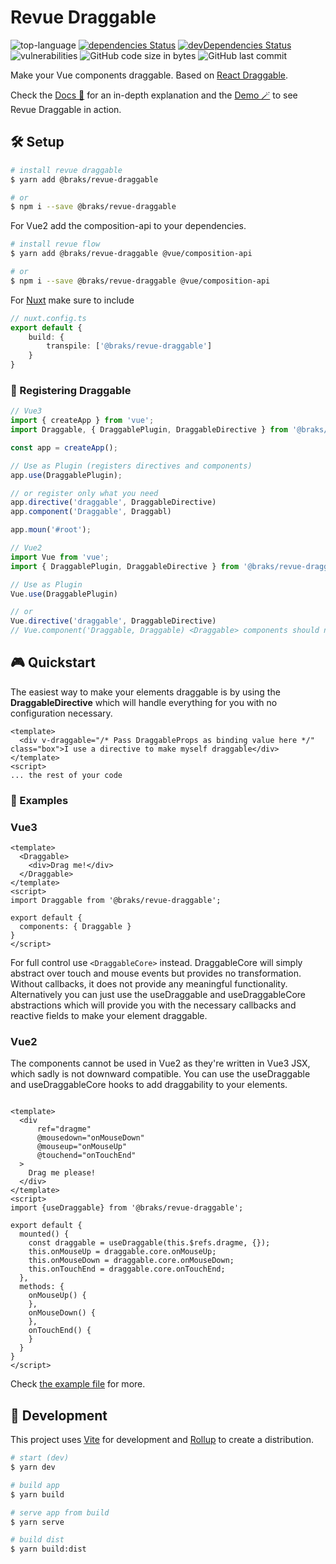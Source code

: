 # Revue Draggable 

![top-language](https://img.shields.io/github/languages/top/bcakmakoglu/revue-draggable)
[![dependencies Status](https://status.david-dm.org/gh/bcakmakoglu/revue-draggable.svg)](https://david-dm.org/bcakmakoglu/revue-draggable)
[![devDependencies Status](https://status.david-dm.org/gh/bcakmakoglu/revue-draggable.svg?type=dev)](https://david-dm.org/bcakmakoglu/revue-draggable?type=dev)
![vulnerabilities](https://img.shields.io/snyk/vulnerabilities/github/bcakmakoglu/revue-draggable)
![GitHub code size in bytes](https://img.shields.io/github/languages/code-size/bcakmakoglu/revue-draggable)
![GitHub last commit](https://img.shields.io/github/last-commit/bcakmakoglu/revue-draggable)

Make your Vue components draggable. 
Based on [React Draggable](https://www.npmjs.com/package/react-draggable#draggablecore).

Check the [Docs 📔](https://revue-draggable-docs.vercel.app/) for an in-depth explanation and
the [Demo 🪄](https://revue-draggable.vercel.app/) to see Revue Draggable in action.


## 🛠 Setup

```bash
# install revue draggable
$ yarn add @braks/revue-draggable

# or
$ npm i --save @braks/revue-draggable
```

For Vue2 add the composition-api to your dependencies.
```bash
# install revue flow
$ yarn add @braks/revue-draggable @vue/composition-api

# or
$ npm i --save @braks/revue-draggable @vue/composition-api
```

For [Nuxt](https://nuxtjs.org/) make sure to include
```ts {}[nuxt.config.ts]
// nuxt.config.ts
export default {
    build: {
        transpile: ['@braks/revue-draggable']
    }
}
```

### 🔌 Registering Draggable 

```ts {}[main.ts]
// Vue3
import { createApp } from 'vue';
import Draggable, { DraggablePlugin, DraggableDirective } from '@braks/revue-draggable';

const app = createApp();

// Use as Plugin (registers directives and components)
app.use(DraggablePlugin);

// or register only what you need
app.directive('draggable', DraggableDirective)
app.component('Draggable', Draggabl)

app.moun('#root');
```

```ts {}[main.ts]
// Vue2 
import Vue from 'vue';
import { DraggablePlugin, DraggableDirective } from '@braks/revue-draggable';

// Use as Plugin
Vue.use(DraggablePlugin)

// or
Vue.directive('draggable', DraggableDirective)
// Vue.component('Draggable, Draggable) <Draggable> components should not be registered in Vue2, as it won't work.
```

## 🎮 Quickstart

The easiest way to make your elements draggable is by using the **DraggableDirective** which will handle everything for you
with no configuration necessary.

````vue {}[App.vue]
<template>
  <div v-draggable="/* Pass DraggableProps as binding value here */" class="box">I use a directive to make myself draggable</div>
</template>
<script>
... the rest of your code
````

### 📝 Examples

### Vue3

```vue {}[App.vue]
<template>
  <Draggable>
    <div>Drag me!</div>
  </Draggable>
</template>
<script>
import Draggable from '@braks/revue-draggable';

export default {
  components: { Draggable }
}
</script>
```

For full control use `<DraggableCore>` instead. DraggableCore will simply abstract over touch and mouse events but provides
no transformation. Without callbacks, it does not provide any meaningful functionality. Alternatively you can just use
the useDraggable and useDraggableCore abstractions which will provide you with the necessary callbacks and reactive
fields to make your element draggable.

### Vue2

The components cannot be used in Vue2 as they're written in Vue3 JSX, which sadly is not downward compatible. You can
use the useDraggable and useDraggableCore hooks to add draggability to your elements.

```vue

<template>
  <div
      ref="dragme"
      @mousedown="onMouseDown"
      @mouseup="onMouseUp"
      @touchend="onTouchEnd"
  >
    Drag me please!
  </div>
</template>
<script>
import {useDraggable} from '@braks/revue-draggable';

export default {
  mounted() {
    const draggable = useDraggable(this.$refs.dragme, {});
    this.onMouseUp = draggable.core.onMouseUp;
    this.onMouseDown = draggable.core.onMouseDown;
    this.onTouchEnd = draggable.core.onTouchEnd;
  },
  methods: {
    onMouseUp() {
    },
    onMouseDown() {
    },
    onTouchEnd() {
    }
  }
}
</script>
```

Check [the example file](./example/App.vue) for more.

## 🧪 Development
This project uses [Vite](https://vitejs.dev/) for development and [Rollup](https://rollupjs.org/) to create a distribution.

```bash
# start (dev)
$ yarn dev

# build app
$ yarn build

# serve app from build
$ yarn serve

# build dist
$ yarn build:dist
```
